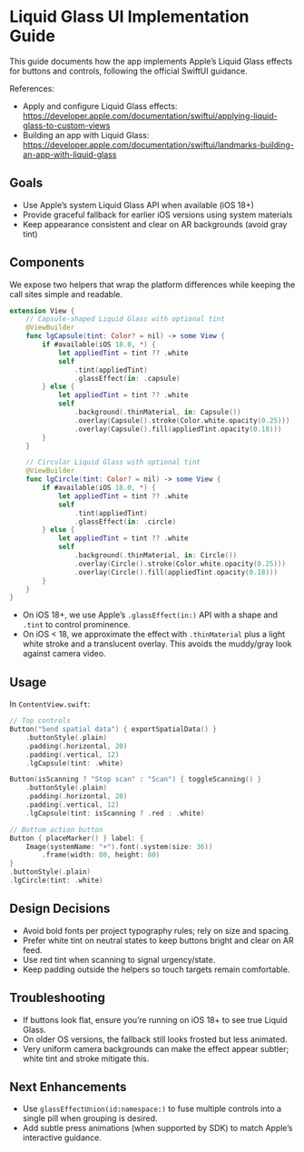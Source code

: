 # Liquid Glass UI Implementation Guide

This guide documents how the app implements Apple’s Liquid Glass effects for buttons and controls, following the official SwiftUI guidance.

References:
- Apply and configure Liquid Glass effects: https://developer.apple.com/documentation/swiftui/applying-liquid-glass-to-custom-views
- Building an app with Liquid Glass: https://developer.apple.com/documentation/swiftui/landmarks-building-an-app-with-liquid-glass

## Goals
- Use Apple’s system Liquid Glass API when available (iOS 18+)
- Provide graceful fallback for earlier iOS versions using system materials
- Keep appearance consistent and clear on AR backgrounds (avoid gray tint)

## Components

We expose two helpers that wrap the platform differences while keeping the call sites simple and readable.

```swift
extension View {
    // Capsule-shaped Liquid Glass with optional tint
    @ViewBuilder
    func lgCapsule(tint: Color? = nil) -> some View {
        if #available(iOS 18.0, *) {
            let appliedTint = tint ?? .white
            self
                .tint(appliedTint)
                .glassEffect(in: .capsule)
        } else {
            let appliedTint = tint ?? .white
            self
                .background(.thinMaterial, in: Capsule())
                .overlay(Capsule().stroke(Color.white.opacity(0.25)))
                .overlay(Capsule().fill(appliedTint.opacity(0.18)))
        }
    }

    // Circular Liquid Glass with optional tint
    @ViewBuilder
    func lgCircle(tint: Color? = nil) -> some View {
        if #available(iOS 18.0, *) {
            let appliedTint = tint ?? .white
            self
                .tint(appliedTint)
                .glassEffect(in: .circle)
        } else {
            let appliedTint = tint ?? .white
            self
                .background(.thinMaterial, in: Circle())
                .overlay(Circle().stroke(Color.white.opacity(0.25)))
                .overlay(Circle().fill(appliedTint.opacity(0.18)))
        }
    }
}
```

- On iOS 18+, we use Apple’s `.glassEffect(in:)` API with a shape and `.tint` to control prominence.
- On iOS < 18, we approximate the effect with `.thinMaterial` plus a light white stroke and a translucent overlay. This avoids the muddy/gray look against camera video.

## Usage

In `ContentView.swift`:

```swift
// Top controls
Button("Send spatial data") { exportSpatialData() }
    .buttonStyle(.plain)
    .padding(.horizontal, 20)
    .padding(.vertical, 12)
    .lgCapsule(tint: .white)

Button(isScanning ? "Stop scan" : "Scan") { toggleScanning() }
    .buttonStyle(.plain)
    .padding(.horizontal, 20)
    .padding(.vertical, 12)
    .lgCapsule(tint: isScanning ? .red : .white)

// Bottom action button
Button { placeMarker() } label: {
    Image(systemName: "+").font(.system(size: 36))
        .frame(width: 80, height: 80)
}
.buttonStyle(.plain)
.lgCircle(tint: .white)
```

## Design Decisions
- Avoid bold fonts per project typography rules; rely on size and spacing.
- Prefer white tint on neutral states to keep buttons bright and clear on AR feed.
- Use red tint when scanning to signal urgency/state.
- Keep padding outside the helpers so touch targets remain comfortable.

## Troubleshooting
- If buttons look flat, ensure you’re running on iOS 18+ to see true Liquid Glass.
- On older OS versions, the fallback still looks frosted but less animated.
- Very uniform camera backgrounds can make the effect appear subtler; white tint and stroke mitigate this.

## Next Enhancements
- Use `glassEffectUnion(id:namespace:)` to fuse multiple controls into a single pill when grouping is desired.
- Add subtle press animations (when supported by SDK) to match Apple’s interactive guidance.

